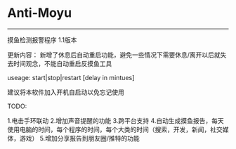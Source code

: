 # Anti-Moyu


----
摸鱼检测报警程序 1.1版本

更新内容：
新增了休息后自动重启功能，避免一些情况下需要休息/离开以后就失去时间观念，不能自动重启反摸鱼工具


useage: start|stop|restart [delay in mintues]

建议将本软件加入开机自启动以免忘记使用

TODO:

1.电击手环联动
2.增加声音提醒的功能
3.跨平台支持
4.自动生成摸鱼报告，每天使用电脑的时间，每个程序的时间，每个大类的时间（搜索，开发，新闻，社交媒体，游戏）
5.增加分享报告到朋友圈/推特的功能
